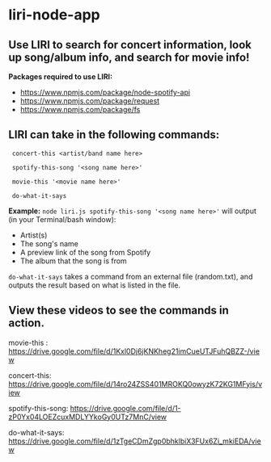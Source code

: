 # liri-node-app

## Use LIRI to search for concert information, look up song/album info, and search for movie info!

**Packages required to use LIRI:**
- https://www.npmjs.com/package/node-spotify-api
- https://www.npmjs.com/package/request
- https://www.npmjs.com/package/fs

## LIRI can take in the following commands:
` concert-this <artist/band name here>`

` spotify-this-song '<song name here>'`

` movie-this '<movie name here>'`

` do-what-it-says`


**Example:** `node liri.js spotify-this-song '<song name here>'` will output (in your Terminal/bash window):
* Artist(s)
* The song's name
* A preview link of the song from Spotify
* The album that the song is from

`do-what-it-says` takes a command from an external file (random.txt), and outputs the result based on what is listed in the file.
  
## View these videos to see the commands in action.
movie-this : https://drive.google.com/file/d/1Kxl0Dj6jKNKheg21imCueUTJFuhQBZZ-/view

concert-this: https://drive.google.com/file/d/14ro24ZSS401MROKQ0owyzK72KG1MFyis/view

spotify-this-song: https://drive.google.com/file/d/1-zP0Yx04LOEZcuxMDLYYkoGy0UTz7MnC/view

do-what-it-says: https://drive.google.com/file/d/1zTgeCDmZgp0bhklbiX3FUx6Zi_mkiEDA/view
